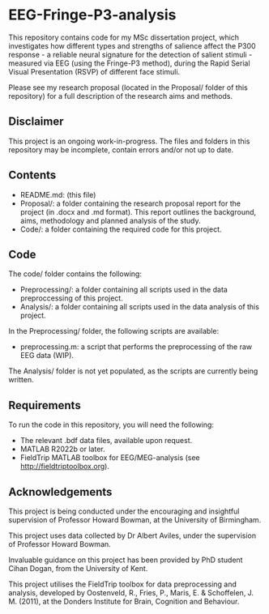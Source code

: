 # EEG-Fringe-P3-analysis
This repository contains code for my MSc dissertation project, which investigates how different types and strengths of salience affect the P300 response - a reliable neural signature for the detection of salient stimuli - measured via EEG (using the Fringe-P3 method), during the Rapid Serial Visual Presentation (RSVP) of different face stimuli.

Please see my research proposal (located in the Proposal/ folder of this repository) for a full description of the research aims and methods.

## Disclaimer
This project is an ongoing work-in-progress. The files and folders in this repository may be incomplete, contain errors and/or not up to date.

## Contents
- README.md: (this file)
- Proposal/: a folder containing the research proposal report for the project (in .docx and .md format). This report outlines the background, aims, methodology and planned analysis of the study.
- Code/: a folder containing the required code for this project.

## Code
The code/ folder contains the following:

- Preprocessing/: a folder containing all scripts used in the data preproccessing of this project.
- Analysis/: a folder containing all scripts used in the data analysis of this project.

In the Preprocessing/ folder, the following scripts are available:

- preprocessing.m: a script that performs the preprocessing of the raw EEG data (WIP).

The Analysis/ folder is not yet populated, as the scripts are currently being written.

## Requirements
To run the code in this repository, you will need the following:
- The relevant .bdf data files, available upon request.
- MATLAB R2022b or later.
- FieldTrip MATLAB toolbox for EEG/MEG-analysis (see http://fieldtriptoolbox.org).

## Acknowledgements
This project is being conducted under the encouraging and insightful supervision of Professor Howard Bowman, at the University of Birmingham.

This project uses data collected by Dr Albert Aviles, under the supervision of Professor Howard Bowman.

Invaluable guidance on this project has been provided by PhD student Cihan Dogan, from the University of Kent.

This project utilises the FieldTrip toolbox for data preprocessing and analysis, developed by Oostenveld, R., Fries, P., Maris, E. & Schoffelen, J. M. (2011), at the Donders Institute for Brain, Cognition and Behaviour.
